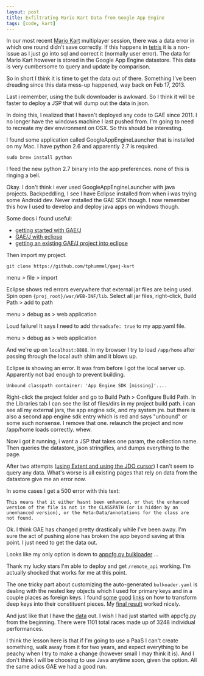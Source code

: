 ```yaml
---
layout: post
title: Exfiltrating Mario Kart Data from Google App Engine
tags: [code, kart]
---
```


In our most recent [Mario Kart][3] multiplayer session, there was a data error in which one round didn't save correctly. If this happens in [tetris][0] it is a non-issue as I just go into sql and correct it (normally user error). The data for Mario Kart however is stored in the Google App Engine datastore. This data is very cumbersome to query and update by comparison. 

So in short I think it is time to get the data out of there. Something I've been dreading since this data mess-up happened, way back on Feb 17, 2013. 

Last i remember, using the bulk downloader is awkward. So I think it will be faster to deploy a JSP that will dump out the data in json. 

In doing this, I realized that I haven't deployed any code to GAE since 2011. I no longer have the windows machine I last pushed from. I'm going to need to recreate my dev environment on OSX. So this should be interesting. 

I found some application called GoogleAppEngineLauncher that is installed on my Mac. I have python 2.6 and apparently 2.7 is required. 

    sudo brew install python

I feed the new python 2.7 binary into the app preferences. none of this is ringing a bell.

Okay. I don't think i ever used GoogleAppEngineLauncher with java projects. Backpeddling, I see I have Eclipse installed from when i was trying some Android dev. Never installed the GAE SDK though. I now remember this how I used to develop and deploy java apps on windows though. 

Some docs i found useful:

- [getting started with GAE/J][4]
- [GAE/J with eclipse][5]
- [getting an existing GAE/J project into eclipse][6]

Then import my project. 

    git clone https://github.com/tphummel/gaej-kart

menu > file > import

Eclipse shows red errors everywhere that external jar files are being used. Spin open ```{proj_root}/war/WEB-INF/lib```. Select all jar files, right-click, Build Path > add to path

menu > debug as > web application

Loud failure! It says I need to add ```threadsafe: true``` to my app.yaml file.

menu > debug as > web application

And we're up on ```localhost:8888```. In my browser I try to load ```/app/home``` after passing through the local auth shim and it blows up. 

Eclipse is showing an error. It was from before I got the local server up. Apparently not bad enough to prevent building.

    Unbound classpath container: 'App Engine SDK [missing]'....

Right-click the project folder and go to Build Path > Configure Build Path. In the Libraries tab I can see the list of files/dirs in my project build path. i can see all my external jars, the app engine sdk, and my system jre. but there is also a second app engine sdk entry which is red and says "unbound" or some such nonsense. I remove that one. relaunch the project and now /app/home loads correctly. whew. 

Now i got it running, i want a JSP that takes one param, the collection name. Then queries the datastore, json stringifies, and dumps everything to the page. 

After two attempts ([using Extent and using the JDO cursor][8]) I can't seem to query any data. What's worse is all existing pages that rely on data from the datastore give me an error now. 

In some cases I get a 500 error with this text: 

    This means that it either hasnt been enhanced, or that the enhanced version of the file is not in the CLASSPATH (or is hidden by an unenhanced version), or the Meta-Data/annotations for the class are not found.

Ok. I think GAE has changed pretty drastically while I've been away. I'm sure the act of pushing alone has broken the app beyond saving at this point. I just need to get the data out. 

Looks like my only option is down to [appcfg.py bulkloader][9] ...

Thank my lucky stars I'm able to deploy and get ```/remote_api``` working. I'm actually shocked that works for me at this point. 

The one tricky part about customizing the auto-generated ```bulkoader.yaml``` is dealing with the nested key objects which I used for primary keys and in a couple places as foreign keys. I found [some][12] [good][10] [links][11] on how to transform deep keys into their constituent pieces. My [final result][13] worked nicely. 

And just like that I have the [data][14] out. I wish I had just started with appcfg.py from the beginning. There were 1101 total races made up of 3248 individual performances.

I think the lesson here is that if I'm going to use a PaaS I can't create something, walk away from it for two years, and expect everything to be peachy when I try to make a change (however small I may think it is). And I don't think I will be choosing to use Java anytime soon, given the option. All the same adios GAE we had a good run.

  [0]: /2011/01/01/tetris-primer/
  [3]: /2011/01/01/mario-kart-primer/
  [4]: https://developers.google.com/appengine/docs/java/gettingstarted/installing
  [5]: https://developers.google.com/appengine/docs/java/tools/eclipse
  [6]: https://developers.google.com/eclipse/docs/existingprojects
  [7]: https://developers.google.com/appengine/docs/java/configyaml/appconfig_yaml
  [8]: https://developers.google.com/appengine/docs/java/datastore/jdo/queries
  [9]: https://developers.google.com/appengine/docs/python/tools/uploadingdata
  [10]: http://stackoverflow.com/questions/11542669/google-app-engine-bulkloader-deep-key
  [11]: http://longsystemit.com/javablog/?p=23
  [12]: http://stackoverflow.com/questions/6817626/where-are-the-reference-pages-of-the-google-app-engine-bulkloader-transform
  [13]: https://github.com/tphummel/gaej-kart/blob/master/script/data/bulkloader.yaml
  [14]: https://github.com/tphummel/gaej-kart/tree/master/script/data/csv